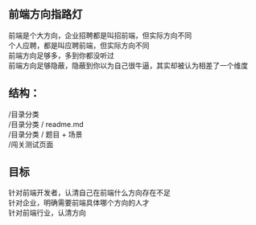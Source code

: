## 前端方向指路灯

前端是个大方向，企业招聘都是叫招前端，但实际方向不同   
个人应聘，都是叫应聘前端，但实际方向不同  
前端方向足够多，多到你都没听过     
前端方向足够隐蔽，隐蔽到你以为自己很牛逼，其实却被认为相差了一个维度    

## 结构：    

/目录分类   
/目录分类 / readme.md   
/目录分类 / 题目 + 场景     
/闯关测试页面    

## 目标

针对前端开发者，认清自己在前端什么方向存在不足      
针对企业，明确需要前端具体哪个方向的人才   
针对前端行业，认清方向   
